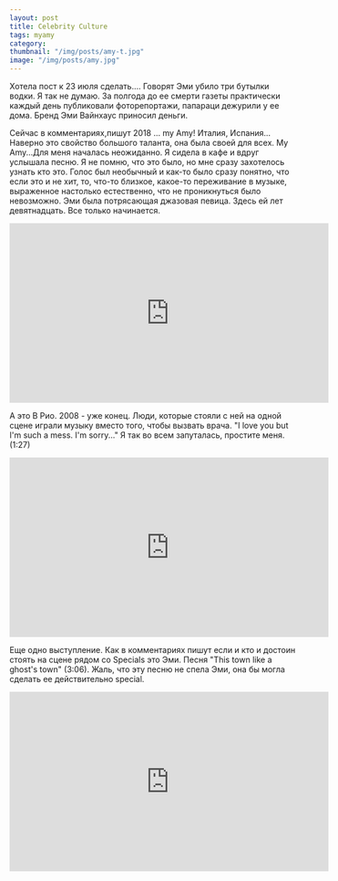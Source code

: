 ```yaml
---
layout: post
title: Celebrity Culture
tags: myamy
category: 
thumbnail: "/img/posts/amy-t.jpg"
image: "/img/posts/amy.jpg"
---
```



Хотела пост к 23 июля сделать.... Говорят Эми убило три бутылки водки. Я так не думаю. За полгода до ее смерти газеты практически каждый день публиковали фоторепортажи, папараци дежурили у ее дома. Бренд Эми Вайнхаус приносил деньги.


Сейчас в комментариях,пишут 2018 ... my Amy!
Италия, Испания... Наверно это свойство большого таланта, она была своей для всех.
My Amy...Для меня началась неожиданно. Я сидела в кафе и вдруг услышала песню. Я не помню, что это было, но мне сразу захотелось узнать кто это. Голос был необычный и как-то было сразу понятно, что если это и не хит, то, что-то близкое, какое-то переживание в музыке, выраженное настолько естественно, что не проникнуться было невозможно.
Эми была потрясающая джазовая певица. Здесь ей  лет девятнадцать. Все только начинается.

<iframe class="center-media page-media" width="560" height="315" src="https://www.youtube.com/embed/uUMNRvopAdM" frameborder="0" allow="autoplay; encrypted-media" allowfullscreen></iframe>

А это В Рио. 2008 - уже конец. Люди, которые стояли с ней на одной сцене играли музыку вместо того, чтобы вызвать врача. "I love you but I'm such a mess. I'm sorry..." Я так во всем запуталась, простите меня. (1:27)

<iframe class="center-media page-media" width="560" height="315" src="https://www.youtube.com/embed/eHgcMvhAl5c" frameborder="0" allow="autoplay; encrypted-media" allowfullscreen></iframe>


Еще одно выступление. Как в комментариях пишут если и кто и достоин стоять на сцене рядом со Specials это Эми.  Песня "This town like a ghost's town" (3:06). Жаль, что эту песню не спела Эми, она бы могла сделать ее действительно special.
<iframe class="center-media page-media" width="560" height="315" src="https://www.youtube.com/embed/bqtfl0gt5fM" frameborder="0" allow="autoplay; encrypted-media" allowfullscreen></iframe>

